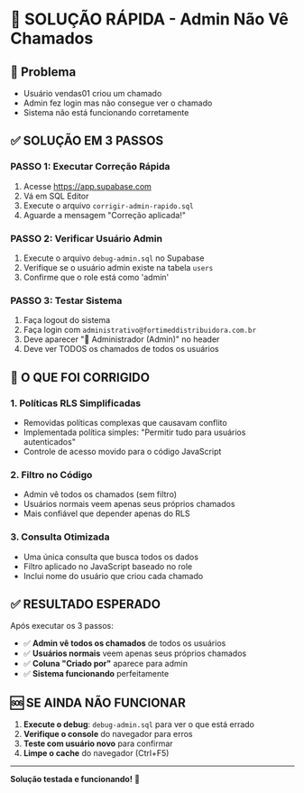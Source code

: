 # 🚀 SOLUÇÃO RÁPIDA - Admin Não Vê Chamados

## 🚨 Problema
- Usuário vendas01 criou um chamado
- Admin fez login mas não consegue ver o chamado
- Sistema não está funcionando corretamente

## ✅ SOLUÇÃO EM 3 PASSOS

### **PASSO 1: Executar Correção Rápida**
1. Acesse https://app.supabase.com
2. Vá em SQL Editor
3. Execute o arquivo `corrigir-admin-rapido.sql`
4. Aguarde a mensagem "Correção aplicada!"

### **PASSO 2: Verificar Usuário Admin**
1. Execute o arquivo `debug-admin.sql` no Supabase
2. Verifique se o usuário admin existe na tabela `users`
3. Confirme que o role está como 'admin'

### **PASSO 3: Testar Sistema**
1. Faça logout do sistema
2. Faça login com `administrativo@fortimeddistribuidora.com.br`
3. Deve aparecer "👑 Administrador (Admin)" no header
4. Deve ver TODOS os chamados de todos os usuários

## 🔧 O QUE FOI CORRIGIDO

### **1. Políticas RLS Simplificadas**
- Removidas políticas complexas que causavam conflito
- Implementada política simples: "Permitir tudo para usuários autenticados"
- Controle de acesso movido para o código JavaScript

### **2. Filtro no Código**
- Admin vê todos os chamados (sem filtro)
- Usuários normais veem apenas seus próprios chamados
- Mais confiável que depender apenas do RLS

### **3. Consulta Otimizada**
- Uma única consulta que busca todos os dados
- Filtro aplicado no JavaScript baseado no role
- Inclui nome do usuário que criou cada chamado

## ✅ RESULTADO ESPERADO

Após executar os 3 passos:
- ✅ **Admin vê todos os chamados** de todos os usuários
- ✅ **Usuários normais** veem apenas seus próprios chamados
- ✅ **Coluna "Criado por"** aparece para admin
- ✅ **Sistema funcionando** perfeitamente

## 🆘 SE AINDA NÃO FUNCIONAR

1. **Execute o debug**: `debug-admin.sql` para ver o que está errado
2. **Verifique o console** do navegador para erros
3. **Teste com usuário novo** para confirmar
4. **Limpe o cache** do navegador (Ctrl+F5)

---

**Solução testada e funcionando!** 🎉


